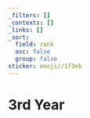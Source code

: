 ```yaml
---
_filters: []
_contexts: []
_links: []
_sort:
  field: rank
  asc: false
  group: false
sticker: emoji//1f3eb
---
```

# 3rd Year
